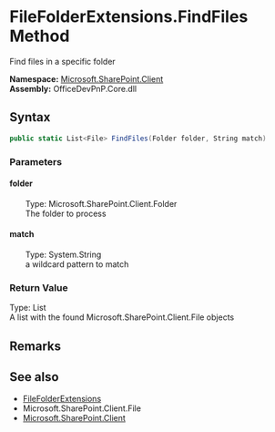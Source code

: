 # FileFolderExtensions.FindFiles Method  
 Find files in a specific folder   

**Namespace:** [Microsoft.SharePoint.Client](Microsoft.SharePoint.Client.md)  
**Assembly:** OfficeDevPnP.Core.dll  
## Syntax
```C#
public static List<File> FindFiles(Folder folder, String match)
```
### Parameters
#### folder  
&emsp;&emsp;Type: Microsoft.SharePoint.Client.Folder  
&emsp;&emsp;The folder to process  

  

#### match  
&emsp;&emsp;Type: System.String  
&emsp;&emsp;a wildcard pattern to match  

  

### Return Value
Type: List<File>  
A list with the found Microsoft.SharePoint.Client.File objects  


## Remarks
  
## See also
- [FileFolderExtensions](Microsoft.SharePoint.Client.FileFolderExtensions.md) 
- Microsoft.SharePoint.Client.File
- [Microsoft.SharePoint.Client](Microsoft.SharePoint.Client.md) 
